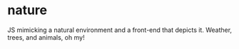 nature
======

JS mimicking a natural environment and a front-end that depicts it. Weather, trees, and animals, oh my!
